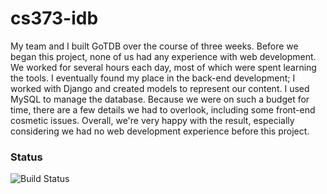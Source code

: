 # cs373-idb
My team and I built GoTDB over the course of three weeks. Before we began this project, none of us had any experience with web development. We worked for several hours each day, most of which were spent learning the tools. I eventually found my place in the back-end development; I worked with Django and created models to represent our content. I used MySQL to manage the database. Because we were on such a budget for time, there are a few details we had to overlook, including some front-end cosmetic issues. Overall, we're very happy with the result, especially considering we had no web development experience before this project.

### Status
![Build Status](https://travis-ci.org/zjg95/gotdb.svg?branch=dev)
